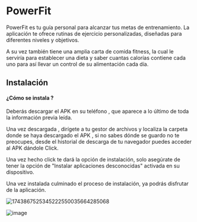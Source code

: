 
# PowerFit

PowerFit es tu guía personal para alcanzar tus metas de entrenamiento. La aplicación te ofrece rutinas de ejercicio personalizadas, diseñadas para diferentes niveles y objetivos.

A su vez también tiene una amplia carta de comida fitness, la cual le serviría para establecer una dieta y saber cuantas calorías contiene cada uno para así llevar un control
de su alimentación cada día.




## Instalación 

#### ¿Cómo se instala ?

Deberás descargar el APK en su teléfono , que aparece a lo último  de toda la información previa leída.

Una vez descargada , dirígete a tu gestor de archivos y localiza la carpeta donde se haya descargado el APK , si no sabes dónde se guardo no te preocupes, desde el historial de descarga de tu navegador puedes acceder al APK dándole Click.

Una vez hecho click te dará la opción de instalación, solo asegúrate de tener la opción de "Instalar aplicaciones desconocidas" activada en su dispositivo.

Una vez instalada culminado el proceso de instalación, ya podrás disfrutar de la aplicación.


![1743867525345222550035664285068](https://github.com/user-attachments/assets/e3500da7-684b-4df6-a124-91deef2cebd8)



![image](https://github.com/user-attachments/assets/294c089c-6845-4920-9357-ad7cc2a36d47)


